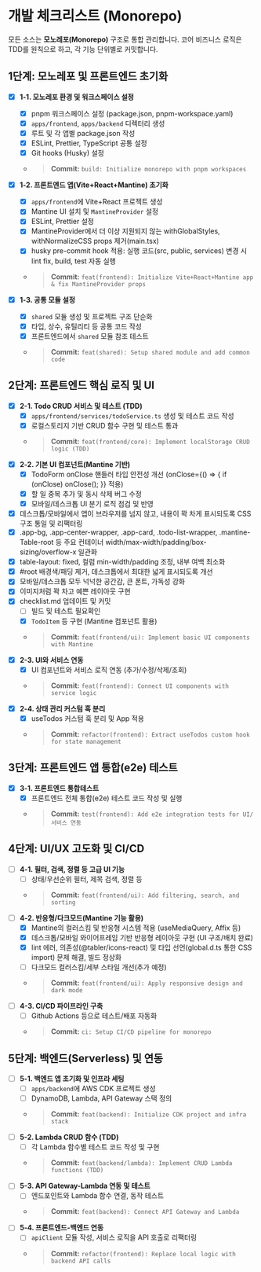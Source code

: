 # 개발 체크리스트 (Monorepo)

모든 소스는 **모노레포(Monorepo)** 구조로 통합 관리합니다. 코어 비즈니스 로직은 TDD를 원칙으로 하고, 각 기능 단위별로 커밋합니다.

## 1단계: 모노레포 및 프론트엔드 초기화
- [x] **1-1. 모노레포 환경 및 워크스페이스 설정**
  - [x] pnpm 워크스페이스 설정 (package.json, pnpm-workspace.yaml)
  - [x] `apps/frontend`, `apps/backend` 디렉터리 생성
  - [x] 루트 및 각 앱별 package.json 작성
  - [x] ESLint, Prettier, TypeScript 공통 설정
  - [x] Git hooks (Husky) 설정
  - > **Commit:** `build: Initialize monorepo with pnpm workspaces`

- [x] **1-2. 프론트엔드 앱(Vite+React+Mantine) 초기화**
  - [x] `apps/frontend`에 Vite+React 프로젝트 생성
  - [x] Mantine UI 설치 및 `MantineProvider` 설정
  - [x] ESLint, Prettier 설정
  - [x] MantineProvider에서 더 이상 지원되지 않는 withGlobalStyles, withNormalizeCSS props 제거(main.tsx)
  - [x] husky pre-commit hook 적용: 실행 코드(src, public, services) 변경 시 lint fix, build, test 자동 실행
  - > **Commit:** `feat(frontend): Initialize Vite+React+Mantine app & fix MantineProvider props`

- [x] **1-3. 공통 모듈 설정**
  - [x] `shared` 모듈 생성 및 프로젝트 구조 단순화
  - [x] 타입, 상수, 유틸리티 등 공통 코드 작성
  - [x] 프론트엔드에서 `shared` 모듈 참조 테스트
  - > **Commit:** `feat(shared): Setup shared module and add common code`

## 2단계: 프론트엔드 핵심 로직 및 UI
- [x] **2-1. Todo CRUD 서비스 및 테스트 (TDD)**
  - [x] `apps/frontend/services/todoService.ts` 생성 및 테스트 코드 작성
  - [x] 로컬스토리지 기반 CRUD 함수 구현 및 테스트 통과
  - > **Commit:** `feat(frontend/core): Implement localStorage CRUD logic (TDD)`
- [x] **2-2. 기본 UI 컴포넌트(Mantine 기반)**
  - [x] TodoForm onClose 핸들러 타입 안전성 개선 (onClose={() => { if (onClose) onClose(); }} 적용)
  - [x] 할 일 중복 추가 및 동시 삭제 버그 수정
  - [x] 모바일/데스크톱 UI 분기 로직 점검 및 반영
- [x] 데스크톱/모바일에서 앱이 브라우저를 넘지 않고, 내용이 꽉 차게 표시되도록 CSS 구조 통일 및 리팩터링
- [x] .app-bg, .app-center-wrapper, .app-card, .todo-list-wrapper, .mantine-Table-root 등 주요 컨테이너 width/max-width/padding/box-sizing/overflow-x 일관화
- [x] table-layout: fixed, 컬럼 min-width/padding 조정, 내부 여백 최소화
- [x] #root 배경색/패딩 제거, 데스크톱에서 최대한 넓게 표시되도록 개선
- [x] 모바일/데스크톱 모두 넉넉한 공간감, 큰 폰트, 가독성 강화
- [x] 이미지처럼 꽉 차고 예쁜 레이아웃 구현
- [x] checklist.md 업데이트 및 커밋
  - [ ] 빌드 및 테스트 필요확인
  - [x] `TodoItem` 등 구현 (Mantine 컴포넌트 활용)
  - > **Commit:** `feat(frontend/ui): Implement basic UI components with Mantine`
- [x] **2-3. UI와 서비스 연동**
  - [x] UI 컴포넌트와 서비스 로직 연동 (추가/수정/삭제/조회)
  - > **Commit:** `feat(frontend): Connect UI components with service logic`
- [x] **2-4. 상태 관리 커스텀 훅 분리**
  - [x] useTodos 커스텀 훅 분리 및 App 적용
  - > **Commit:** `refactor(frontend): Extract useTodos custom hook for state management`

## 3단계: 프론트엔드 앱 통합(e2e) 테스트
- [x] **3-1. 프론트엔드 통합테스트**
  - [x] 프론트엔드 전체 통합(e2e) 테스트 코드 작성 및 실행
  - > **Commit:** `test(frontend): Add e2e integration tests for UI/서비스 연동`

## 4단계: UI/UX 고도화 및 CI/CD
- [ ] **4-1. 필터, 검색, 정렬 등 고급 UI 기능**
  - [ ] 상태/우선순위 필터, 제목 검색, 정렬 등
  - > **Commit:** `feat(frontend/ui): Add filtering, search, and sorting`
- [ ] **4-2. 반응형/다크모드(Mantine 기능 활용)**
  - [x] Mantine의 컬러스킴 및 반응형 시스템 적용 (useMediaQuery, Affix 등)
  - [x] 데스크톱/모바일 와이어프레임 기반 반응형 레이아웃 구현 (UI 구조/배치 완료)
  - [x] lint 에러, 의존성(@tabler/icons-react) 및 타입 선언(global.d.ts 통한 CSS import) 문제 해결, 빌드 정상화
  - [ ] 다크모드 컬러스킴/세부 스타일 개선(추가 예정)
  - > **Commit:** `feat(frontend/ui): Apply responsive design and dark mode`
- [ ] **4-3. CI/CD 파이프라인 구축**
  - [ ] Github Actions 등으로 테스트/배포 자동화
  - > **Commit:** `ci: Setup CI/CD pipeline for monorepo`

## 5단계: 백엔드(Serverless) 및 연동
- [ ] **5-1. 백엔드 앱 초기화 및 인프라 세팅**
  - [ ] `apps/backend`에 AWS CDK 프로젝트 생성
  - [ ] DynamoDB, Lambda, API Gateway 스택 정의
  - > **Commit:** `feat(backend): Initialize CDK project and infra stack`
- [ ] **5-2. Lambda CRUD 함수 (TDD)**
  - [ ] 각 Lambda 함수별 테스트 코드 작성 및 구현
  - > **Commit:** `feat(backend/lambda): Implement CRUD Lambda functions (TDD)`
- [ ] **5-3. API Gateway-Lambda 연동 및 테스트**
  - [ ] 엔드포인트와 Lambda 함수 연결, 동작 테스트
  - > **Commit:** `feat(backend): Connect API Gateway and Lambda`
- [ ] **5-4. 프론트엔드-백엔드 연동**
  - [ ] `apiClient` 모듈 작성, 서비스 로직을 API 호출로 리팩터링
  - > **Commit:** `refactor(frontend): Replace local logic with backend API calls`
